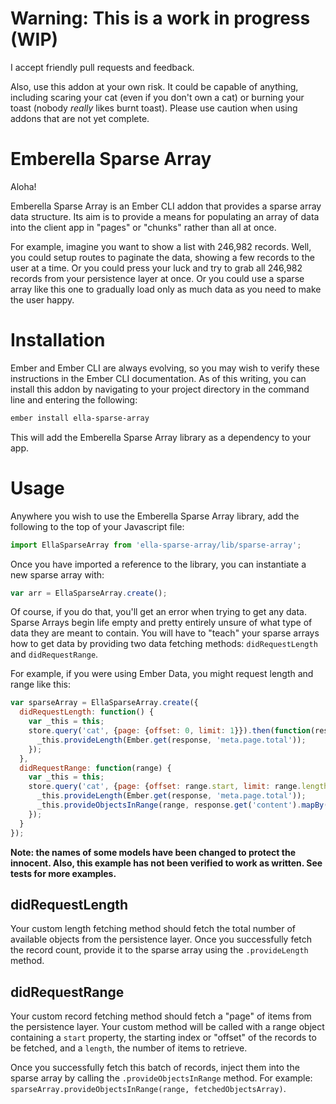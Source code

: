 # Warning: This is a work in progress (WIP)

I accept friendly pull requests and feedback.

Also, use this addon at your own risk. It could be capable of anything, including scaring your cat (even if you don't own a cat) or burning your toast (nobody *really* likes burnt toast). Please use caution when using addons that are not yet complete.

# Emberella Sparse Array

Aloha!

Emberella Sparse Array is an Ember CLI addon that provides a sparse array data structure. Its aim is to provide a means for populating an array of data into the client app in "pages" or "chunks" rather than all at once.

For example, imagine you want to show a list with 246,982 records. Well, you could setup routes to paginate the data, showing a few records to the user at a time. Or you could press your luck and try to grab all 246,982 records from your persistence layer at once. Or you could use a sparse array like this one to gradually load only as much data as you need to make the user happy.

# Installation

Ember and Ember CLI are always evolving, so you may wish to verify these instructions in the Ember CLI documentation. As of this writing, you can install this addon by navigating to your project directory in the command line and entering the following:

```bash
ember install ella-sparse-array
```

This will add the Emberella Sparse Array library as a dependency to your app.

# Usage

Anywhere you wish to use the Emberella Sparse Array library, add the following to the top of your Javascript file:

```javascript
import EllaSparseArray from 'ella-sparse-array/lib/sparse-array';
```

Once you have imported a reference to the library, you can instantiate a new sparse array with:

```javascript
var arr = EllaSparseArray.create();
```

Of course, if you do that, you'll get an error when trying to get any data. Sparse Arrays begin life empty and pretty entirely unsure of what type of data they are meant to contain. You will have to "teach" your sparse arrays how to get data by providing two data fetching methods: `didRequestLength` and `didRequestRange`.

For example, if you were using Ember Data, you might request length and range like this:

```javascript
var sparseArray = EllaSparseArray.create({
  didRequestLength: function() {
    var _this = this;
    store.query('cat', {page: {offset: 0, limit: 1}}).then(function(response) {
      _this.provideLength(Ember.get(response, 'meta.page.total'));
    });
  },
  didRequestRange: function(range) {
    var _this = this;
    store.query('cat', {page: {offset: range.start, limit: range.length}}).then(function(response) {
      _this.provideLength(Ember.get(response, 'meta.page.total'));
      _this.provideObjectsInRange(range, response.get('content').mapBy('record'));
    });
  }
});
```

**Note: the names of some models have been changed to protect the innocent. Also, this example has not been verified to work as written. See tests for more examples.**

## didRequestLength

Your custom length fetching method should fetch the total number of available objects from the persistence layer. Once you successfully fetch the record count, provide it to the sparse array using the `.provideLength` method.

## didRequestRange

Your custom record fetching method should fetch a "page" of items from the persistence layer. Your custom method will be called with a range object containing a `start` property, the starting index or "offset" of the records to be fetched, and a `length`, the number of items to retrieve.

Once you successfully fetch this batch of records, inject them into the sparse array by calling the `.provideObjectsInRange` method. For example: `sparseArray.provideObjectsInRange(range, fetchedObjectsArray)`.
